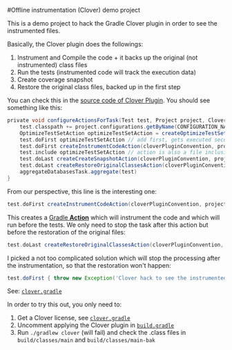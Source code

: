 #Offline instrumentation (Clover) demo project

This is a demo project to hack the Gradle Clover plugin in order to see the instrumented files.

Basically, the Clover plugin does the followings:
 1. Instrument and Compile the code + it backs up the original (not instrumented) class files
 2. Run the tests (instrumented code will track the execution data)
 3. Create coverage snapshot
 4. Restore the original class files, backed up in the first step

You can check this in the [source code of Clover Plugin](https://github.com/bmuschko/gradle-clover-plugin/blob/master/src/main/groovy/com/bmuschko/gradle/clover/CloverPlugin.groovy).
You should see something like this:
```groovy
private void configureActionsForTask(Test test, Project project, CloverPluginConvention cloverPluginConvention, AggregateDatabasesTask aggregateDatabasesTask) {
    test.classpath += project.configurations.getByName(CONFIGURATION_NAME).asFileTree
    OptimizeTestSetAction optimizeTestSetAction = createOptimizeTestSetAction(cloverPluginConvention, project, test)
    test.doFirst optimizeTestSetAction // add first, gets executed second
    test.doFirst createInstrumentCodeAction(cloverPluginConvention, project, test) // add second, gets executed first
    test.include optimizeTestSetAction // action is also a file inclusion spec
    test.doLast createCreateSnapshotAction(cloverPluginConvention, project, test)
    test.doLast createRestoreOriginalClassesAction(cloverPluginConvention, project, test)
    aggregateDatabasesTask.aggregate(test)
}
```
From our perspective, this line is the interesting one:
```groovy
test.doFirst createInstrumentCodeAction(cloverPluginConvention, project, test) // add second, gets executed first
```
This creates a [Gradle **Action**](https://docs.gradle.org/current/dsl/org.gradle.api.Task.html) which will instrument the code and which will run before the tests. We only need to stop the task after this action but before the restoration of the original files:
```groovy
test.doLast createRestoreOriginalClassesAction(cloverPluginConvention, project, test)
```
I picked a not too complicated solution which will stop the processing after the instrumentation, so that the restoration won't happen:
```groovy
test.doFirst { throw new Exception('Clover hack to see the instrumented .class files') }
```
See: [`clover.gradle`](gradle/clover.gradle)

In order to try this out, you only need to:
  1. Get a Clover license, see [`clover.gradle`](gradle/clover.gradle)
  2. Uncomment applying the Clover plugin in [`build.gradle`](build.gradle)
  3. Run `./gradlew clover` (will fail) and check the .class files in `build/classes/main` and `build/classes/main-bak`
